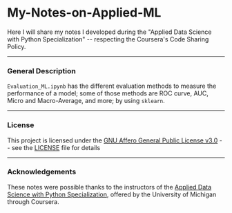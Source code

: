 # My-Notes-on-Applied-ML
Here I will share my notes I developed during the "Applied Data Science with Python Specialization" -- respecting the  Coursera's Code Sharing Policy.

---

### General Description

`Evaluation_ML.ipynb` has the different evaluation methods to measure the performance of a model; some of those methods are ROC curve, AUC, Micro and Macro-Average, and more; by using `sklearn`. 

---
### License

This project is licensed under the [GNU Affero General Public License v3.0](https://www.gnu.org/licenses/agpl-3.0.en.html) -- 
see the [LICENSE](https://github.com/Chinnasf/My-Notes-on-Applied-ML/blob/master/LICENSE) file for details

---

### Acknowledgements

These notes were possible thanks to the instructors of the [Applied Data Science with Python Specialization](https://www.coursera.org/specializations/data-science-python), offered by the University of Michigan through Coursera.
